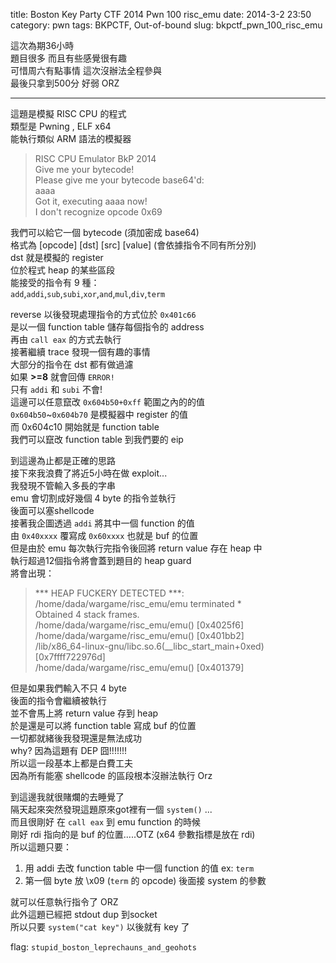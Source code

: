 title: Boston Key Party CTF 2014 Pwn 100 risc_emu 
date: 2014-3-2 23:50 
category: pwn
tags: BKPCTF, Out-of-bound
slug: bkpctf_pwn_100_risc_emu

這次為期36小時  
題目很多 而且有些感覺很有趣  
可惜周六有點事情 這次沒辦法全程參與  
最後只拿到500分 好弱 ORZ  
* * *

這題是模擬 RISC CPU 的程式  
類型是 Pwning , ELF x64  
能執行類似 ARM 語法的模擬器  
> RISC CPU Emulator BkP 2014  
> Give me your bytecode!  
> Please give me your bytecode base64'd:  
> aaaa  
> Got it, executing aaaa now!  
> I don't recognize opcode 0x69  

我們可以給它一個 bytecode (須加密成 base64)  
格式為 \[opcode\] \[dst\] \[src\] \[value\] (會依據指令不同有所分別)  
dst 就是模擬的 register  
位於程式 heap 的某些區段  
能接受的指令有 9 種：  
`add`,`addi`,`sub`,`subi`,`xor`,`and`,`mul`,`div`,`term`  

reverse 以後發現處理指令的方式位於 `0x401c66`  
是以一個 function table 儲存每個指令的 address  
再由 `call eax` 的方式去執行  
接著繼續 trace 發現一個有趣的事情  
大部分的指令在 dst 都有做過濾  
如果 **>=8** 就會回傳 `ERROR!`  
只有 `addi` 和 `subi` 不會!  
這邊可以任意竄改 `0x604b50+0xff` 範圍之內的的值  
`0x604b50`~`0x604b70` 是模擬器中 register 的值  
而 0x604c10 開始就是 function table  
我們可以竄改 function table 到我們要的 eip  

到這邊為止都是正確的思路  
接下來我浪費了將近5小時在做 exploit...  
我發現不管輸入多長的字串  
emu 會切割成好幾個 4 byte 的指令並執行  
後面可以塞shellcode  
接著我企圖透過 `addi` 將其中一個 function 的值  
由 `0x40xxxx` 覆寫成 `0x60xxxx` 也就是 buf 的位置  
但是由於 emu 每次執行完指令後回將 return value 存在 heap 中  
執行超過12個指令將會蓋到題目的 heap guard  
將會出現：
> \*\*\* HEAP FUCKERY DETECTED \*\*\*: /home/dada/wargame/risc\_emu/emu terminated \*  
> Obtained 4 stack frames.  
> /home/dada/wargame/risc\_emu/emu() [0x4025f6]  
> /home/dada/wargame/risc\_emu/emu() [0x401bb2]  
> /lib/x86\_64-linux-gnu/libc.so.6(\_\_libc\_start\_main+0xed) [0x7ffff722976d]  
> /home/dada/wargame/risc\_emu/emu() [0x401379]  

但是如果我們輸入不只 4 byte  
後面的指令會繼續被執行  
並不會馬上將 return value 存到 heap  
於是還是可以將 function table 寫成 buf 的位置  
一切都就緒後我發現還是無法成功  
why? 因為這題有 DEP 囧!!!!!!!  
所以這一段基本上都是白費工夫  
因為所有能塞 shellcode 的區段根本沒辦法執行 Orz  

到這邊我就很賭爛的去睡覺了  
隔天起來突然發現這題原來got裡有一個 `system()` ...  
而且很剛好 在 `call eax` 到 emu function 的時候  
剛好 rdi 指向的是 buf 的位置.....OTZ (x64 參數指標是放在 rdi)  
所以這題只要：  

1. 用 addi 去改 function table 中一個 function 的值 ex: `term`
2. 第一個 byte 放 \x09 (`term` 的 opcode) 後面接 system 的參數

就可以任意執行指令了 ORZ  
此外這題已經把 stdout dup 到socket  
所以只要 `system("cat key")` 以後就有 key 了  

flag: `stupid_boston_leprechauns_and_geohots`  
